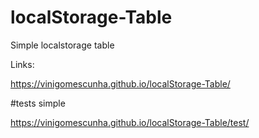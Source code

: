# localStorage-Table

Simple localstorage table

Links:

https://vinigomescunha.github.io/localStorage-Table/

#tests simple

https://vinigomescunha.github.io/localStorage-Table/test/

